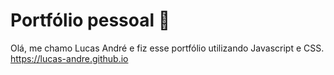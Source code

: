 # Portfólio pessoal 🎨
Olá, me chamo Lucas André e fiz esse portfólio utilizando Javascript e CSS.  
https://lucas-andre.github.io
